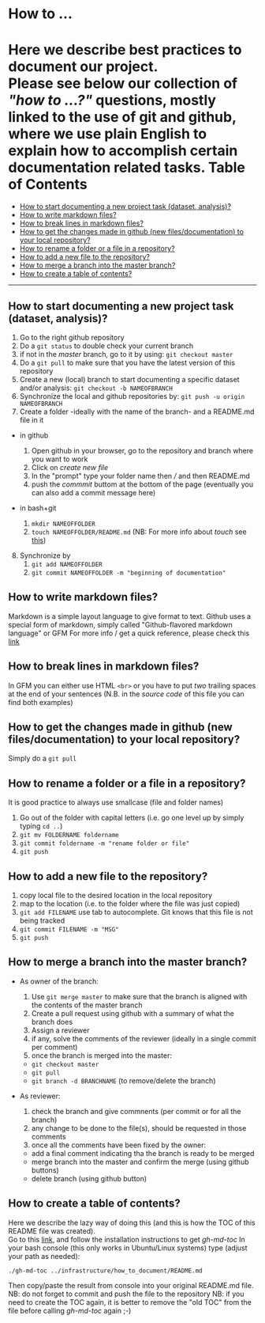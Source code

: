 # How to ...
Here we describe best practices to document our project.  
Please see below our collection of *"how to ...?"* questions, mostly linked to the use of git and github, 
where we use plain English to explain how to accomplish certain documentation related tasks.
Table of Contents
=================
* [How to start documenting a new project task (dataset, analysis)?](#how-to-start-documenting-a-new-project-task-dataset-analysis)
* [How to write markdown files? <br>](#how-to-write-markdown-files-)
* [How to break lines in markdown files?](#how-to-break-lines-in-markdown-files)
* [How to get the changes made in github (new files/documentation) to your local repository?](#how-to-get-the-changes-made-in-github-new-filesdocumentation-to-your-local-repository)
* [How to rename a folder or a file in a repository?](#how-to-rename-a-folder-or-a-file-in-a-repository)
* [How to add a new file to the repository?](#how-to-add-a-new-file-to-the-repository)
* [How to merge a branch into the master branch?](#how-to-merge-a-branch-into-the-master-branch)
* [How to create a table of contents?](#how-to-create-a-table-of-contents)

---------------

## How to start documenting a new project task (dataset, analysis)?

1. Go to the right github repository 
3. Do a `git status` to double check your current branch
4. if not in the *master* branch, go to it by using: `git checkout master`
2. Do a `git pull` to make sure that you have the latest version of this repository
5. Create a new (local) branch to start documenting a specific dataset and/or analysis: `git checkout -b NAMEOFBRANCH`   
6. Synchronize the local and github repositories by: `git push -u origin NAMEOFBRANCH`   
7. Create a folder -ideally with the name of the branch- and a README.md file in it  
  * in github  
     1. Open github in your browser, go to the repository and branch where you want to work  
     2. Click on *create new file*   
     3. In the "prompt" type your folder name then */* and then README.md  
     4. push the *commmit* buttom at the bottom of the page (eventually you can also add a commit message here)  

  * in bash+git
    1. `mkdir NAMEOFFOLDER`
    2. `touch NAMEOFFOLDER/README.md` (NB: For more info about *touch* see [this](http://www.linfo.org/touch.html))

8. Synchronize by
    1. `git add NAMEOFFOLDER`
    2. `git commit NAMEOFFOLDER -m "beginning of documentation"`

## How to write markdown files? <br>
Markdown is a simple layout language to give format to text. 
Github uses a special form of markdown, simply called "Github-flavored markdown language" or GFM
For more info / get a quick reference, please check this [link](https://github.com/adam-p/markdown-here/wiki/Markdown-Cheatsheet)

## How to break lines in markdown files?  
In GFM you can either use HTML `<br>` or you have to put *two* trailing spaces at the end of your sentences
(N.B. in the *source code* of this file you can find both examples)

## How to get the changes made in github (new files/documentation) to your local repository?  
Simply do a `git pull` 

## How to rename a folder or a file in a repository?
It is good practice to always use smallcase (file and folder names)
1. Go out of the folder with capital letters (i.e. go one level up by simply typing `cd ..`)
2. `git mv FOLDERNAME foldername`
3. `git commit foldername -m "rename folder or file"`
4. `git push`

## How to add a new file to the repository?
1. copy local file to the desired location in the local repository
2. map to the location (i.e. to the folder where the file was just copied)
3. `git add FILENAME` use tab to autocomplete. Git knows that this file is not being tracked 
4. `git commit FILENAME -m "MSG" `
5. `git push`

## How to merge a branch into the master branch?
  * As owner of the branch:
    1. Use `git merge master` to make sure that the branch is aligned with the contents of the master branch
    1. Create a pull request using github with a summary of what the branch does
    2. Assign a reviewer 
    3. if any, solve the comments of the reviewer (ideally in a single commit per comment)
    4. once the branch is merged into the master:
      - `git checkout master` 
      - `git pull`
      - `git branch -d BRANCHNAME` (to remove/delete the branch)
      
  * As reviewer:
    1. check the branch and give commnents (per commit or for all the branch)
    2. any change to be done to the file(s), should be requested in those comments
    3. once all the comments have been fixed by the owner:
      - add a final comment indicating tha the branch is ready to be merged
      - merge branch into the master and confirm the merge (using github buttons)
      - delete branch (using github button)  
	  
 ## How to create a table of contents?
 Here we describe the lazy way of doing this (and this is how the TOC of this README file was created).  
 Go to this [link](https://github.com/ekalinin/github-markdown-toc), and follow the installation instructions to get *gh-md-toc*
 In your bash console (this only works in Ubuntu/Linux systems) type (adjust your path as needed):
  
 `./gh-md-toc ../infrastructure/how_to_document/README.md` 
 
 Then copy/paste the result from console into your original README.md file.
 NB: do not forget to commit and push the file to the repository
 NB: if you need to create the TOC again, it is better to remove the "old TOC" from the file before calling *gh-md-toc* again ;-)
 